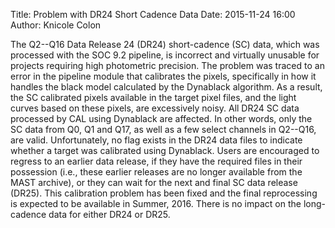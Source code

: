 Title: Problem with DR24 Short Cadence Data
Date: 2015-11-24 16:00
Author: Knicole Colon

The Q2--Q16 Data Release 24 (DR24) short-cadence (SC) data, which was processed with the SOC 9.2 pipeline, is incorrect and virtually unusable for projects requiring high photometric precision. The problem was traced to an error in the pipeline module that calibrates the pixels, specifically in how it handles the black model calculated by the Dynablack algorithm. As a result, the SC calibrated pixels available in the target pixel files, and the light curves based on these pixels, are excessively noisy.   All DR24 SC data processed by CAL using Dynablack are affected.  In other words, only the SC data from Q0, Q1 and Q17, as well as a few select channels in Q2--Q16, are valid.  Unfortunately, no flag exists in the DR24 data files to indicate whether a target was calibrated using Dynablack.  Users are encouraged to regress to an earlier data release, if they have the required files in their possession (i.e., these earlier releases are no longer available from the MAST archive), or they can wait for the next and final SC data release (DR25).   This calibration problem has been fixed and the final reprocessing is expected to be available in Summer, 2016.  There is no impact on the long-cadence data for either DR24 or DR25.
